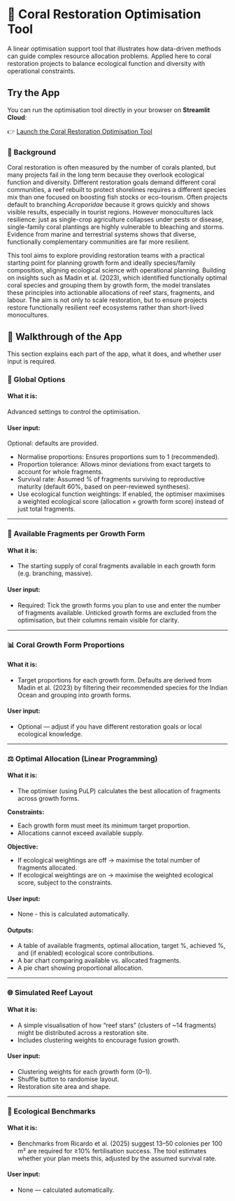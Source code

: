 # 🪸 Coral Restoration Optimisation Tool

A linear optimisation support tool that illustrates how data-driven methods can guide complex resource allocation problems. Applied here to coral restoration projects to balance ecological function and diversity with operational constraints.

## Try the App

You can run the optimisation tool directly in your browser on **Streamlit Cloud**:  

👉 [Launch the Coral Restoration Optimisation Tool](https://coral-restoration-optimisation-tool.streamlit.app)

### 📖 Background
Coral restoration is often measured by the number of corals planted, but many projects fail in the long term because they overlook ecological function and diversity. Different restoration goals demand different coral communities, a reef rebuilt to protect shorelines requires a different species mix than one focused on boosting fish stocks or eco-tourism.
Often projects default to branching _Acroporidae_ because it grows quickly and shows visible results, especially in tourist regions. However monocultures lack resilience: just as single-crop agriculture collapses under pests or disease, single-family coral plantings are highly vulnerable to bleaching and storms. Evidence from marine and terrestrial systems shows that diverse, functionally complementary communities are far more resilient. 

This tool aims to explore providing restoration teams with a practical starting point for planning growth form and ideally species/family composition, aligning ecological science with operational planning. Building on insights such as Madin et al. (2023), which identified functionally optimal coral species and grouping them by growth form, the model translates these principles into actionable allocations of reef stars, fragments, and labour. The aim is not only to scale restoration, but to ensure projects restore functionally resilient reef ecosystems rather than short-lived monocultures.


## 🚶 Walkthrough of the App

This section explains each part of the app, what it does, and whether user input is required.

### 🔧 Global Options

#### What it is: 
Advanced settings to control the optimisation.
#### User input: 
Optional: defaults are provided.
- Normalise proportions: Ensures proportions sum to 1 (recommended).
- Proportion tolerance: Allows minor deviations from exact targets to account for whole fragments.
- Survival rate: Assumed % of fragments surviving to reproductive maturity (default 60%, based on peer-reviewed syntheses).
- Use ecological function weightings: If enabled, the optimiser maximises a weighted ecological score (allocation × growth form score) instead of just total fragments.
--- 
### 🪸 Available Fragments per Growth Form

#### What it is: 
- The starting supply of coral fragments available in each growth form (e.g. branching, massive).
#### User input: 
- Required: Tick the growth forms you plan to use and enter the number of fragments available. Unticked growth forms are excluded from the optimisation, but their columns remain visible for clarity.
---
### 📊 Coral Growth Form Proportions

#### What it is: 
- Target proportions for each growth form. Defaults are derived from Madin et al. (2023) by filtering their recommended species for the Indian Ocean and grouping into growth forms.
#### User input:
- Optional — adjust if you have different restoration goals or local ecological knowledge.
---
### ⚖️ Optimal Allocation (Linear Programming)

#### What it is: 
- The optimiser (using PuLP) calculates the best allocation of fragments across growth forms.

**Constraints:**
 - Each growth form must meet its minimum target proportion.
 - Allocations cannot exceed available supply.

**Objective:**
- If ecological weightings are off → maximise the total number of fragments allocated.
- If ecological weightings are on → maximise the weighted ecological score, subject to the constraints.
#### User input: 
- None - this is calculated automatically.
#### Outputs:
- A table of available fragments, optimal allocation, target %, achieved %, and (if enabled) ecological score contributions.
- A bar chart comparing available vs. allocated fragments.
- A pie chart showing proportional allocation.
---
### 🌐 Simulated Reef Layout

#### What it is: 
- A simple visualisation of how “reef stars” (clusters of ~14 fragments) might be distributed across a restoration site.
- Includes clustering weights to encourage fusion growth.
#### User input:
- Clustering weights for each growth form (0–1).
- Shuffle button to randomise layout.
- Restoration site area and shape.
---
### 📏 Ecological Benchmarks
#### What it is: 
- Benchmarks from Ricardo et al. (2025) suggest 13–50 colonies per 100 m² are required for ≥10% fertilisation success. The tool estimates whether your plan meets this, adjusted by the assumed survival rate.
#### User input: 
- None — calculated automatically.
